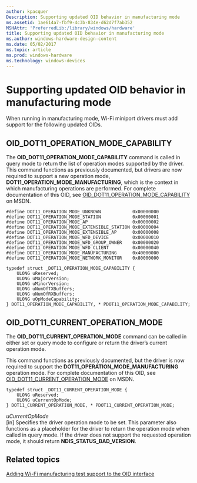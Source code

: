 ```yaml
---
author: kpacquer
Description: Supporting updated OID behavior in manufacturing mode
ms.assetid: 1ae614a7-fbf9-4c3b-834e-d62d7f7ab352
MSHAttr: 'PreferredLib:/library/windows/hardware'
title: Supporting updated OID behavior in manufacturing mode
ms.author: windows-hardware-design-content
ms.date: 05/02/2017
ms.topic: article
ms.prod: windows-hardware
ms.technology: windows-devices
---
```


# Supporting updated OID behavior in manufacturing mode


When running in manufacturing mode, Wi-Fi miniport drivers must add support for the following updated OIDs.

## <span id="OID_DOT11_OPERATION_MODE_CAPABILITY"></span><span id="oid_dot11_operation_mode_capability"></span>OID\_DOT11\_OPERATION\_MODE\_CAPABILITY


The **OID\_DOT11\_OPERATION\_MODE\_CAPABILITY** command is called in query mode to return the list of operation modes supported by the driver. This command functions as previously documented, but drivers are now required to support a new operation mode, **DOT11\_OPERATION\_MODE\_MANUFACTURING**, which is the context in which manufacturing operations are performed. For complete documentation of this OID, see [OID\_DOT11\_OPERATION\_MODE\_CAPABILITY](http://msdn.microsoft.com/library/ff569396.aspx) on MSDN.

``` syntax
#define DOT11_OPERATION_MODE_UNKNOWN            0x00000000
#define DOT11_OPERATION_MODE_STATION            0x00000001
#define DOT11_OPERATION_MODE_AP                 0x00000002
#define DOT11_OPERATION_MODE_EXTENSIBLE_STATION 0x00000004
#define DOT11_OPERATION_MODE_EXTENSIBLE_AP      0x00000008
#define DOT11_OPERATION_MODE_WFD_DEVICE         0x00000010
#define DOT11_OPERATION_MODE_WFD_GROUP_OWNER    0x00000020
#define DOT11_OPERATION_MODE_WFD_CLIENT         0x00000040
#define DOT11_OPERATION_MODE_MANUFACTURING      0x40000000
#define DOT11_OPERATION_MODE_NETWORK_MONITOR    0x80000000

typedef struct _DOT11_OPERATION_MODE_CAPABILITY {
    ULONG uReserved;
    ULONG uMajorVersion;
    ULONG uMinorVersion;
    ULONG uNumOfTXBuffers;
    ULONG uNumOfRXBuffers;
    ULONG uOpModeCapability;
} DOT11_OPERATION_MODE_CAPABILITY, * PDOT11_OPERATION_MODE_CAPABILITY;
```

## <span id="OID_DOT11_CURRENT_OPERATION_MODE"></span><span id="oid_dot11_current_operation_mode"></span>OID\_DOT11\_CURRENT\_OPERATION\_MODE


The **OID\_DOT11\_CURRENT\_OPERATION\_MODE** command can be called in either set or query mode to configure or return the driver’s current operation mode.

This command functions as previously documented, but the driver is now required to support the **DOT11\_OPERATION\_MODE\_MANUFACTURING** operation mode. For complete documentation of this OID, see [OID\_DOT11\_CURRENT\_OPERATION\_MODE](https://msdn.microsoft.com/library/windows/hardware/ff569132) on MSDN.

``` syntax
typedef struct _DOT11_CURRENT_OPERATION_MODE {
    ULONG uReserved;
    ULONG uCurrentOpMode;
} DOT11_CURRENT_OPERATION_MODE, * PDOT11_CURRENT_OPERATION_MODE; 
```

<span id="uCurrentOpMode"></span><span id="ucurrentopmode"></span><span id="UCURRENTOPMODE"></span>*uCurrentOpMode*  
\[in\] Specifies the driver operation mode to be set. This parameter also functions as a placeholder for the driver to return the operation mode when called in query mode. If the driver does not support the requested operation mode, it should return **NDIS\_STATUS\_BAD\_VERSION**.

## <span id="related_topics"></span>Related topics


[Adding Wi-Fi manufacturing test support to the OID interface](adding-wi-fi-manufacturing-test-support-to-the-oid-interface.md)

 

 






